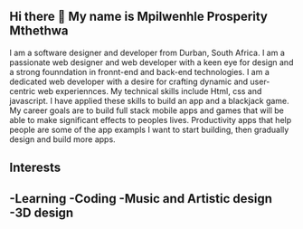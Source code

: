## Hi there 👋 My name is Mpilwenhle Prosperity Mthethwa 
I am a software designer and developer from Durban, South Africa. I am a passionate web designer and web developer with a keen eye for design and a strong founndation in fronnt-end and back-end technologies.
I am a dedicated web developer with a desire for crafting dynamic and user-centric web experiennces.
My technical skills include Html, css and javascript. I have applied these skills to build an app and a blackjack game. 
My career goals are to build full stack mobile apps and games that will be able to make significant effects to peoples lives. Productivity apps that help people are some of the app exampls I want to start building, then gradually design and build more apps. 
## Interests
 -Learning 
 -Coding
 -Music and Artistic design
 -3D design
 -
